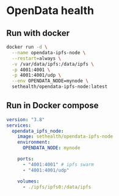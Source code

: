 # OpenData health


## Run with docker
```sh
docker run -d \
  --name opendata-ipfs-node \
  --restart=always \
  -v /var/data/ipfs:/data/ipfs \
  -p 4001:4001 \
  -p 4001:4001/udp \
  --env OPENDATA_NODE=mynode \
  sethealth/opendata-ipfs-node:latest
```

## Run in Docker compose

```yaml
version: "3.8"
services:
  opendata_ipfs_node:
    image: sethealth/opendata-ipfs-node
    environment:
      OPENDATA_NODE: mynode

    ports:
      - "4001:4001" # ipfs swarm
      - "4001:4001/udp"

    volumes:
      - ./ipfs/ipfs0:/data/ipfs

```
